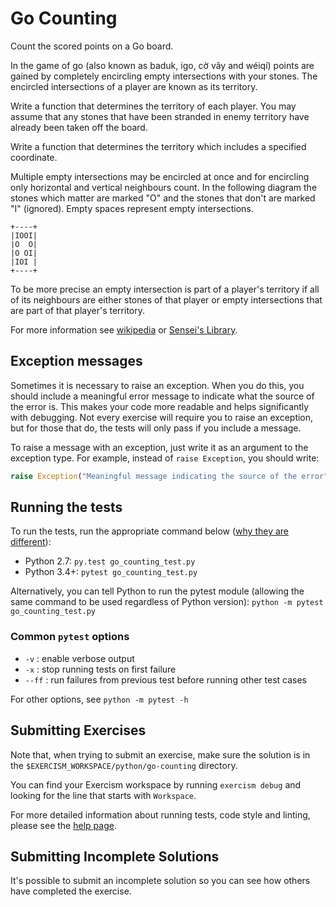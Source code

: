# Go Counting

Count the scored points on a Go board.

In the game of go (also known as baduk, igo, cờ vây and wéiqí) points
are gained by completely encircling empty intersections with your
stones. The encircled intersections of a player are known as its
territory.

Write a function that determines the territory of each player. You may
assume that any stones that have been stranded in enemy territory have
already been taken off the board.

Write a function that determines the territory which includes a specified coordinate.

Multiple empty intersections may be encircled at once and for encircling
only horizontal and vertical neighbours count. In the following diagram
the stones which matter are marked "O" and the stones that don't are
marked "I" (ignored).  Empty spaces represent empty intersections.

```text
+----+
|IOOI|
|O  O|
|O OI|
|IOI |
+----+
```

To be more precise an empty intersection is part of a player's territory
if all of its neighbours are either stones of that player or empty
intersections that are part of that player's territory.

For more information see
[wikipedia](https://en.wikipedia.org/wiki/Go_%28game%29) or [Sensei's
Library](http://senseis.xmp.net/).

## Exception messages

Sometimes it is necessary to raise an exception. When you do this, you should include a meaningful error message to
indicate what the source of the error is. This makes your code more readable and helps significantly with debugging. Not
every exercise will require you to raise an exception, but for those that do, the tests will only pass if you include
a message.

To raise a message with an exception, just write it as an argument to the exception type. For example, instead of
`raise Exception`, you should write:

```python
raise Exception("Meaningful message indicating the source of the error")
```

## Running the tests

To run the tests, run the appropriate command below ([why they are different](https://github.com/pytest-dev/pytest/issues/1629#issue-161422224)):

- Python 2.7: `py.test go_counting_test.py`
- Python 3.4+: `pytest go_counting_test.py`

Alternatively, you can tell Python to run the pytest module (allowing the same command to be used regardless of Python version):
`python -m pytest go_counting_test.py`

### Common `pytest` options

- `-v` : enable verbose output
- `-x` : stop running tests on first failure
- `--ff` : run failures from previous test before running other test cases

For other options, see `python -m pytest -h`

## Submitting Exercises

Note that, when trying to submit an exercise, make sure the solution is in the `$EXERCISM_WORKSPACE/python/go-counting` directory.

You can find your Exercism workspace by running `exercism debug` and looking for the line that starts with `Workspace`.

For more detailed information about running tests, code style and linting,
please see the [help page](http://exercism.io/languages/python).

## Submitting Incomplete Solutions

It's possible to submit an incomplete solution so you can see how others have completed the exercise.
